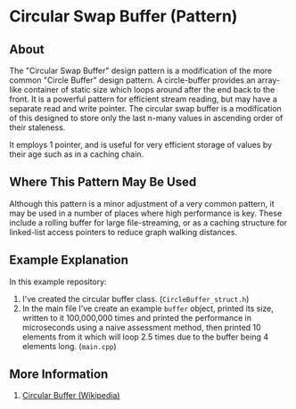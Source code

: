 # Circular Swap Buffer (Pattern)

## About

The "Circular Swap Buffer" design pattern is a modification of the more common "Circle Buffer" design pattern. A circle-buffer provides an array-like container of static size which loops around after the end back to the front. It is a powerful pattern for efficient stream reading, but may have a separate read and write pointer. The circular swap buffer is a modification of this designed to store only the last n-many values in ascending order of their staleness.

It employs 1 pointer, and is useful for very efficient storage of values by their age such as in a caching chain.

## Where This Pattern May Be Used

Although this pattern is a minor adjustment of a very common pattern, it may be used in a number of places where high performance is key. These include a rolling buffer for large file-streaming, or as a caching structure for linked-list access pointers to reduce graph walking distances.

## Example Explanation

In this example repository:
1. I've created the circular buffer class. (`CircleBuffer_struct.h`) 
2. In the main file I've create an example `buffer` object, printed its size, written to it 100,000,000 times and printed the performance in microseconds using a naive assessment method, then printed 10 elements from it which will loop 2.5 times due to the buffer being 4 elements long. (`main.cpp`)

## More Information
1. [Circular Buffer (Wikipedia)](https://en.wikipedia.org/wiki/Circular_buffer)